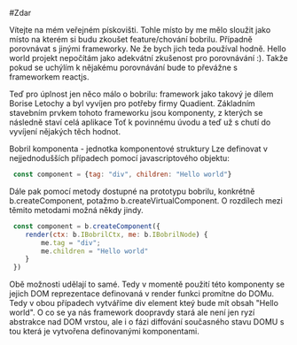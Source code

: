 #Zdar

Vítejte na mém veřejném pískovišti. Tohle místo by me mělo sloužit jako místo na kterém si budu zkoušet
feature/chování bobrilu. Případně porovnávat s jinými frameworky. Ne že bych jich teda používal hodně. Hello world
projekt nepočítám jako adekvátní zkušenost pro porovnávání :). Takže pokud se uchýlím k nějakému porovnávání bude to
převážne s frameworkem reactjs.

Teď pro úplnost jen něco málo o bobrilu: framework jako takový je dílem Borise Letochy a byl vyvíjen pro potřeby 
firmy Quadient. Základním stavebním prvkem tohoto frameworku jsou komponenty, z kterých se následně staví celá aplikace 
Toť k povinnému úvodu a teď už s chutí do vyvíjení nějakých těch hodnot.

Bobril komponenta - jednotka komponentové struktury
Lze definovat v nejjednodušších případech pomocí javascriptového objektu:
```javascript 1.8
 const component = {tag: "div", children: "Hello world"}
```
Dále pak pomocí metody dostupné na prototypu bobrilu, konkrétně b.createComponent, potažmo b.createVirtualComponent. 
O rozdílech mezi těmito metodami možná někdy jindy.
```javascript 1.8
 const component = b.createComponent({
    render(ctx: b.IBobrilCtx, me: b.IBobrilNode) {
    	me.tag = "div";
    	me.children = "Hello world"
    }
 })
```
Obě možnosti udělají to samé. Tedy v momentě použití této komponenty se jejich DOM reprezentace definovaná v render 
funkci promítne do DOMu. Tedy v obou případech vytváříme div element kteý bude mít obsah "Hello world". O co se ya 
nás framework doopravdy stará ale není jen ryzí abstrakce nad DOM vrstou, ale i o fázi diffování současného stavu 
DOMU s tou která je vytvořena definovanými komponentami.

